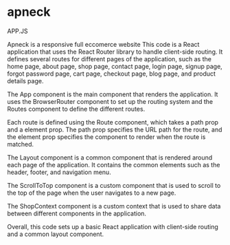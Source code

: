 # apneck
APP.JS

Apneck is a responsive full eccomerce website
This code is a React application that uses the React Router library to handle client-side routing. It defines several routes for different pages of the application, such as the home page, about page, shop page, contact page, login page, signup page, forgot password page, cart page, checkout page, blog page, and product details page.

The 
App
 component is the main component that renders the application. It uses the 
BrowserRouter
 component to set up the routing system and the 
Routes
 component to define the different routes.

Each route is defined using the 
Route
 component, which takes a 
path
 prop and a 
element
 prop. The 
path
 prop specifies the URL path for the route, and the 
element
 prop specifies the component to render when the route is matched.

The 
Layout
 component is a common component that is rendered around each page of the application. It contains the common elements such as the header, footer, and navigation menu.

The 
ScrollToTop
 component is a custom component that is used to scroll to the top of the page when the user navigates to a new page.

The 
ShopContext
 component is a custom context that is used to share data between different components in the application.

Overall, this code sets up a basic React application with client-side routing and a common layout component.
